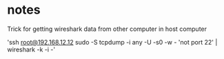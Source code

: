 # notes
Trick for getting wireshark data from other computer in host computer

'ssh root@192.168.12.12 sudo -S tcpdump -i any -U -s0 -w - 'not port 22' | wireshark -k -i -'
